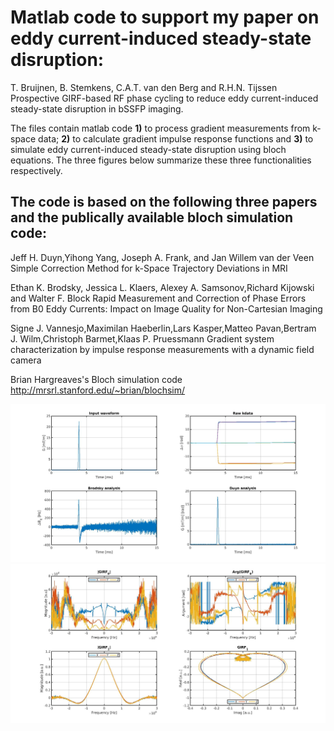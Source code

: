 
# Matlab code to support my paper on eddy current-induced steady-state disruption:

T. Bruijnen, B. Stemkens, C.A.T. van den Berg and R.H.N. Tijssen
Prospective GIRF-based RF phase cycling to reduce eddy current-induced steady-state disruption in bSSFP imaging.

The files contain matlab code **1)** to process gradient measurements from k-space data; **2)** to calculate gradient impulse response functions and **3)** to simulate eddy current-induced steady-state disruption using bloch equations. The three figures below summarize these three functionalities respectively.

## The code is based on the following three papers and the publically available bloch simulation code:

Jeff H. Duyn,Yihong Yang, Joseph A. Frank, and Jan Willem van der Veen
Simple Correction Method for k-Space Trajectory Deviations in MRI

Ethan K. Brodsky, Jessica L. Klaers, Alexey A. Samsonov,Richard Kijowski and Walter F. Block
Rapid Measurement and Correction of Phase Errors from B0 Eddy Currents: Impact on Image Quality for Non-Cartesian Imaging

Signe J. Vannesjo,Maximilan Haeberlin,Lars Kasper,Matteo Pavan,Bertram J. Wilm,Christoph Barmet,Klaas P. Pruessmann
Gradient system characterization by impulse response measurements with a dynamic field camera

Brian Hargreaves's Bloch simulation code
http://mrsrl.stanford.edu/~brian/blochsim/

![](Images/kdata_processed.jpg)
![](Images/girfs.jpg)
